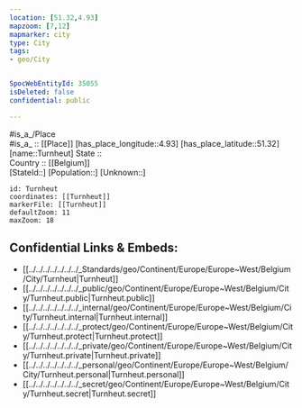 ```yaml
---
location: [51.32,4.93] 
mapzoom: [7,12] 
mapmarker: city 
type: City
tags:
- geo/City


SpocWebEntityId: 35055
isDeleted: false
confidential: public

---
```

#is_a_/Place  
#is_a_ :: [[Place]] 
[has_place_longitude::4.93] 
[has_place_latitude::51.32] 
[name::Turnheut] 
State ::  
Country :: [[Belgium]]  
[StateId::] 
[Population::] 
[Unknown::] 


```leaflet
id: Turnheut
coordinates: [[Turnheut]] 
markerFile: [[Turnheut]] 
defaultZoom: 11 
maxZoom: 18
```


## Confidential Links & Embeds: 
- [[../../../../../../../_Standards/geo/Continent/Europe/Europe~West/Belgium/City/Turnheut|Turnheut]] 
- [[../../../../../../../_public/geo/Continent/Europe/Europe~West/Belgium/City/Turnheut.public|Turnheut.public]] 
- [[../../../../../../../_internal/geo/Continent/Europe/Europe~West/Belgium/City/Turnheut.internal|Turnheut.internal]] 
- [[../../../../../../../_protect/geo/Continent/Europe/Europe~West/Belgium/City/Turnheut.protect|Turnheut.protect]] 
- [[../../../../../../../_private/geo/Continent/Europe/Europe~West/Belgium/City/Turnheut.private|Turnheut.private]] 
- [[../../../../../../../_personal/geo/Continent/Europe/Europe~West/Belgium/City/Turnheut.personal|Turnheut.personal]] 
- [[../../../../../../../_secret/geo/Continent/Europe/Europe~West/Belgium/City/Turnheut.secret|Turnheut.secret]] 
